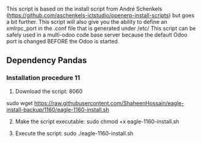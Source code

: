 This script is based on the install script from André Schenkels (https://github.com/aschenkels-ictstudio/openerp-install-scripts)
but goes a bit further. This script will also give you the ability to define an xmlrpc_port in the .conf file that is generated under /etc/
This script can be safely used in a multi-odoo code base server because the default Odoo port is changed BEFORE the Odoo is started.


<h2>Dependency Pandas </h2>

<h3>Installation procedure 11</h3>

1. Download the script: 8060

sudo wget https://raw.githubusercontent.com/ShaheenHossain/eagle-install-backup/1160/eagle-1160-install.sh

2. Make the script executable:
sudo chmod +x eagle-1160-install.sh

3. Execute the script:
sudo ./eagle-1160-install.sh
```
